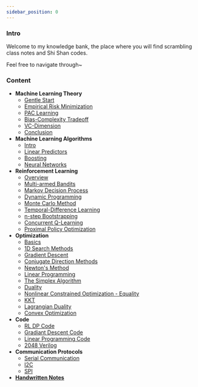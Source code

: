 ```yaml
---
sidebar_position: 0
---
```


### Intro

Welcome to my knowledge bank, the place where you will find scrambling class notes and Shi Shan codes.

Feel free to navigate through~

### Content

- **Machine Learning Theory**
    - [Gentle Start](Machine%20Learning%20Theory/Machine%20Learning%20Theory%20-%20Start)
    - [Empirical Risk Minimization](Machine%20Learning%20Theory/Machine%20Learning%20Theory%20-%20ERM)
    - [PAC Learning](Machine%20Learning%20Theory/Machine%20Learning%20Theory%20-%20PAC)
    - [Bias-Complexity Tradeoff](Machine%20Learning%20Theory/Machine%20Learning%20Theory%20-%20Bias-Complexity)
    - [VC-Dimension](Machine%20Learning%20Theory/Machine%20Learning%20Theory%20-%20VC)
    - [Conclusion](Machine%20Learning%20Theory/Machine%20Learning%20Theory%20-%20Conclusion)
- **Machine Learning Algorithms**
    - [Intro](Machine%20Learning%20Algorithms/Machine%20Learning%20Algorithms%20-%20Start)
    - [Linear Predictors](Machine%20Learning%20Algorithms/Machine%20Learning%20Algorithms%20-%20Linear%20Predictors)
    - [Boosting](Machine%20Learning%20Algorithms/Machine%20Learning%20Algorithms%20-%20Boosting)
    - [Neural Networks](Machine%20Learning%20Algorithms/Machine%20Learning%20Algorithms%20-%20Neural%20Networks)
- **Reinforcement Learning**
    - [Overview](Reinforcement%20Learning/Reinforcement%20Learning%20-%20Overview)
    - [Multi-armed Bandits](Reinforcement%20Learning/Reinforcement%20Learning%20-%20Bandit)
    - [Markov Decision Process](Reinforcement%20Learning/Reinforcement%20Learning%20-%20MDP)
    - [Dynamic Programming](Reinforcement%20Learning/Reinforcement%20Learning%20-%20DP)
    - [Monte Carlo Method](Reinforcement%20Learning/Reinforcement%20Learning%20-%20MC)
    - [Temporal-Difference Learning](Reinforcement%20Learning/Reinforcement%20Learning%20-%20TD)
    - [n-step Bootstrapping](Reinforcement%20Learning/Reinforcement%20Learning%20-%20n-step)
    - [Concurrent Q-Learning](Reinforcement%20Learning/Reinforcement%20Learning%20-%20Concurrent-QL)
    - [Proximal Policy Optimization](Reinforcement%20Learning/Reinforcement%20Learning%20-%20PPO)
- **Optimization**
    - [Basics](Optimization/Optimization%20-%20Basics)
    - [1D Search Methods](Optimization/Optimization%20-%201D-Search)
    - [Gradient Descent](Optimization/Optimization%20-%20GD)
    - [Conjugate Direction Methods](Optimization/Optimization%20-%20Conjugate-GD)
    - [Newton's Method](Optimization/Optimization%20-%20Newton)
    - [Linear Programming](Optimization/Optimization%20-%20LP)
    - [The Simplex Algorithm](Optimization/Optimization%20-%20Simplex)
    - [Duality](Optimization/Optimization%20-%20Duality)
    - [Nonlinear Constrained Optimization - Equality](Optimization/Optimization%20-%20Constrained_Op_Equality)
    - [KKT](Optimization/Optimization%20-%20KKT)
    - [Lagrangian Duality](Optimization/Optimization%20-%20Lagrangian%20Duality)
    - [Convex Optimization](Optimization/Optimization%20-%20Convex)
- **Code**
    - [RL DP Code](Code/Code%20-%20DP)
    - [Gradiant Descent Code](Code/Code%20-%20GD)
    - [Linear Programming Code](Code/Code%20-%20LP)
    - [2048 Verilog](Code/Code%20-%202048)
- **Communication Protocols**
    - [Serial Communication](Communication%20Protocols/Communication%20Protocols%20-%20Serial)
    - [I2C](Communication%20Protocols/Communication%20Protocols%20-%20I2C)
    - [SPI](Communication%20Protocols/Communication%20Protocols%20-%20SPI)
- [**Handwritten Notes**](Handwritten%20Notes)